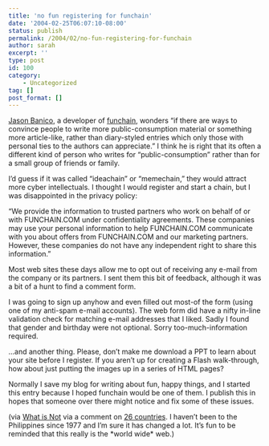 ```yaml
---
title: 'no fun registering for funchain'
date: '2004-02-25T06:07:10-08:00'
status: publish
permalink: /2004/02/no-fun-registering-for-funchain
author: sarah
excerpt: ''
type: post
id: 100
category:
    - Uncategorized
tag: []
post_format: []
---
```

[Jason Banico](http://blog.dynatica.com/), a developer of [funchain](www.funchain.com), wonders “if there are ways to convince people to write more public-consumption material or something more article-like, rather than diary-styled entries which only those with personal ties to the authors can appreciate.” I think he is right that its often a different kind of person who writes for “public-consumption” rather than for a small group of friends or family.

I’d guess if it was called “ideachain” or “memechain,” they would attract more cyber intellectuals. I thought I would register and start a chain, but I was disappointed in the privacy policy:

“We provide the information to trusted partners who work on behalf of or with FUNCHAIN.COM under confidentiality agreements. These companies may use your personal information to help FUNCHAIN.COM communicate with you about offers from FUNCHAIN.COM and our marketing partners. However, these companies do not have any independent right to share this information.”

Most web sites these days allow me to opt out of receiving any e-mail from the company or its partners. I sent them this bit of feedback, although it was a bit of a hunt to find a comment form.

I was going to sign up anyhow and even filled out most-of the form (using one of my anti-spam e-mail accounts). The web form did have a nifty in-line validation check for matching e-mail addresses that I liked. Sadly I found that gender and birthday were not optional. Sorry too-much-information required.

…and another thing. Please, don’t make me download a PPT to learn about your site before I register. If you aren’t up for creating a Flash walk-through, how about just putting the images up in a series of HTML pages?

Normally I save my blog for writing about fun, happy things, and I started this entry because I hoped funchain would be one of them. I publish this in hopes that someone over there might notice and fix some of these issues.

(via [What is Not](http://migs.paraz.com/wordpress/index.php?p=95) via a comment on [26 countries](https://www.ultrasaurus.com/sarahblog/archives/000115.html). I haven’t been to the Philippines since 1977 and I’m sure it has changed a lot. It’s fun to be reminded that this really is the \*world wide\* web.)